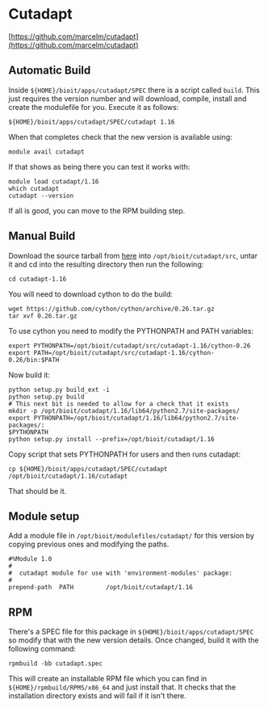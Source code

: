 # Cutadapt

[https://github.com/marcelm/cutadapt](https://github.com/marcelm/cutadapt)

## Automatic Build

Inside `${HOME}/bioit/apps/cutadapt/SPEC` there is a script called `build`. This just requires the version number and will download, compile, install and create the modulefile for you. Execute it as follows:

    ${HOME}/bioit/apps/cutadapt/SPEC/cutadapt 1.16

When that completes check that the new version is available using:

    module avail cutadapt

If that shows as being there you can test it works with:

    module load cutadapt/1.16
    which cutadapt
    cutadapt --version

If all is good, you can move to the RPM building step.

## Manual Build

Download the source tarball from [here](https://github.com/marcelm/cutadapt/archive/v1.16.tar.gz) into `/opt/bioit/cutadapt/src`, untar it and cd into the resulting directory then run the following:

    cd cutadapt-1.16

You will need to download cython to do the build:

    wget https://github.com/cython/cython/archive/0.26.tar.gz
    tar xvf 0.26.tar.gz

To use cython you need to modify the PYTHONPATH and PATH variables:

    export PYTHONPATH=/opt/bioit/cutadapt/src/cutadapt-1.16/cython-0.26
    export PATH=/opt/bioit/cutadapt/src/cutadapt-1.16/cython-0.26/bin:$PATH

Now build it:

    python setup.py build_ext -i
    python setup.py build
    # This next bit is needed to allow for a check that it exists
    mkdir -p /opt/bioit/cutadapt/1.16/lib64/python2.7/site-packages/
    export PYTHONPATH=/opt/bioit/cutadapt/1.16/lib64/python2.7/site-packages/:
    $PYTHONPATH
    python setup.py install --prefix=/opt/bioit/cutadapt/1.16

Copy script that sets PYTHONPATH for users and then runs cutadapt:

    cp ${HOME}/bioit/apps/cutadapt/SPEC/cutadapt /opt/bioit/cutadapt/1.16/cutadapt

That should be it.

## Module setup

Add a module file in `/opt/bioit/modulefiles/cutadapt/` for this version by copying previous ones and modifying the paths.

    #%Module 1.0
    #
    #  cutadapt module for use with 'environment-modules' package:
    #
    prepend-path  PATH         /opt/bioit/cutadapt/1.16

## RPM

There's a SPEC file for this package in `${HOME}/bioit/apps/cutadapt/SPEC` so modify that with the new version details. Once changed, build it with the following command:

    rpmbuild -bb cutadapt.spec

This will create an installable RPM file which you can find in `${HOME}/rpmbuild/RPMS/x86_64` and just install that. It checks that the installation directory exists and will fail if it isn't there.
